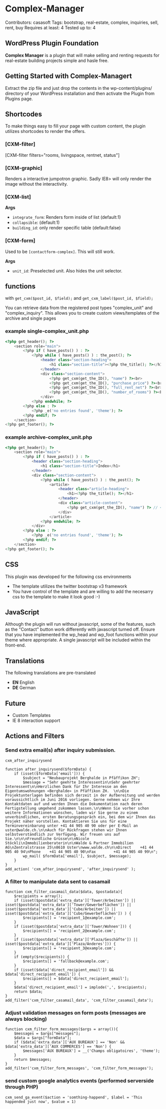 # Complex-Manager #

Contributors: casasoft
Tags: bootstrap, real-estate, complex, inquiries, sell, rent, buy
Requires at least: 4
Tested up to: 4

## WordPress Plugin Foundation ##

**Complex Manager** is a plugin that will make selling and renting requests for real-estate building projects simple and hasle free.


## Getting Started with Complex-Managert ##

Extract the zip file and just drop the contents in the wp-content/plugins/ directory of your WordPress installation and then activate the Plugin from Plugins page.

## Shortcodes ##

To make things easy to fill your page with custom content, the plugin utilizes shortcodes to render the offers.



### [CXM-filter] ###

[CXM-filter filters="rooms, livingspace, rentnet, status"]

### [CXM-graphic] ###

Renders a interactive jumpotron graphic. Sadly IE8> will only render the image without the interactivity.


### [CXM-list] ###

**Args**

* ``integrate_form``: Renders form inside of list (default:1)
* ``collapsible``: (default:1)
* ``building_id``: only render specific table (default:false)


### [CXM-form] ###

Used to be ``[contactform-complex]``. This will still work.


**Args**

* ``unit_id``: Preselected unit. Also hides the unit selector.


## functions ##

with `get_cxm($post_id, $field);` and `get_cxm_label($post_id, $field);`

You can retrieve data from the registered post types "complex_unit" and "complex_inquiry". This allows you to create custom views/templates of the archive and single pages


### example single-complex_unit.php ###

```php
<?php get_header(); ?>
	<section role="main">
		<?php if ( have_posts() ) : ?>
			<?php while ( have_posts() ) : the_post(); ?>
				<header class="section-heading">
					<h1 class="section-title"><?php the_title(); ?></h1>
				</header>
				<div class="section-content">
					<?php get_cxm(get_the_ID(), "name") ?><br>
					<?php get_cxm(get_the_ID(), "purchase_price") ?><br> //returns only the intiger value
					<?php get_cxm(get_the_ID(), "full_rent_net") ?><br> //full_* renders with currency and formating
					<?php get_cxm(get_the_ID(), "number_of_rooms") ?><br>
				</div>
			<?php endwhile; ?>
		<?php else : ?>
			<?php _e('no entries found', 'theme'); ?>
		<?php endif; ?>
	</section>
<?php get_footer(); ?>
```

### example archive-complex_unit.php ###

```php
<?php get_header(); ?>
	<section role="main">
		<?php if ( have_posts() ) : ?>
			<header class="section-heading">
				<h1 class="section-title">Index</h1>
			</header>
			<div class="section-content">
				<?php while ( have_posts() ) : the_post(); ?>
					<article>
						<header class="article-heading">
							<h1><?php the_title(); ?></h1>
						</header>
						<div class="article-content">
							<?php get_cxm(get_the_ID(), "name") ?> // << HERE
						</div>
					</article>
				<?php endwhile; ?>
			</div>
		<?php else : ?>
			<?php _e('no entries found', 'theme'); ?>
		<?php endif; ?>
	</section>
<?php get_footer(); ?>
```

## CSS ##

This plugin was developed for the following css environments

+   The template utilizes the twitter bootstrap v3 framework
+   You have control of the template and are willing to add the necesarry css to the template to make it look good :-)


## JavaScript ##
Although the plugin will run without javascript, some of the features, such as the "Contact" button work differently with javascript turned off. Ensure that you have implemented the wp_head and wp_foot functions within your theme where appropriate.
A single javascript will be included within the front-end.

## Translations ##
The following translations are pre-translated
+	**EN** English
+	**DE** German

## Future ##

+   Custom Templates
+   IE 8 interaction support

## Actions and Filters


### Send extra email(s) after inquiry submission.

`cxm_after_inquirysend`

```
function after_inquirysend($formData) {
    if (isset($formData['email'])) {
        $subject = "Neubauprojekt Berghalde in Pfäffikon ZH";
        $message = "Sehr geehrte Interessentin\nSehr geehrter Interessent\n\nHerzlichen Dank für Ihr Interesse an den Eigentumswohnungen «Berghalde» in Pfäffikon ZH.  \n\nDie Projektunterlagen befinden sich derzeit in der Aufbereitung und werden voraussichtlich im Juni 2016 vorliegen. Gerne nehmen wir Ihre Kontaktdaten auf und werden Ihnen die Dokumentation nach deren Fertigstellung umgehend zukommen lassen.\n\nWenn Sie vorher schon weitere Informationen wünschen, laden wir Sie gerne zu einem unverbindlichen, ersten Beratungsgespräch ein, bei dem wir Ihnen das Projekt näher vorstellen. Kontaktieren Sie uns für eine Terminvereinbarung unter +41 44 905 40 90 oder per E-Mail an uster@walde.ch.\n\nAuch für Rückfragen stehen wir Ihnen selbstverständlich zur Verfügung. Wir freuen uns auf Sie.\n\n\nFreundliche Grüsse\n\nNicole Stöckli\nImmobilienberaterin\n\nWalde & Partner Immobilien AG\nZentralstrasse 25\n8610 Uster\nwww.walde.ch\n\nDirect    +41 44 905 40 94\nPhone    +41 44 905 40 90\nFax        +41 44 905 40 99\n";
        wp_mail( $formData['email'], $subject, $message);
    }
}
add_action( 'cxm_after_inquirysend', 'after_inquirysend' );
```

### A filter to manipulate data sent to casamail

```
function cxm_filter_casamail_data($data, $postadata){
	$recipients = array();
	if (isset($postdata['extra_data']['Tower/Arbeiten']) || isset($postdata['extra_data']['Tower/Gewerbeflächen']) || isset($postdata['extra_data']['Cube/Arbeiten']) || isset($postdata['extra_data']['Cube/Gewerbeflächen']) ) {
		$recipients[] = 'recipient_1@example.com';
	}
	if (isset($postdata['extra_data']['Tower/Wohnen'])) {
		$recipients[] = 'recipient_2@example.com';
	}
	if (isset($postdata['extra_data']['Plaza/Geschäfte']) || isset($postdata['extra_data']['Plaza/Anderes'])) {
		$recipients[] = 'recipient_3@example.com';
	}
	if (empty($recipients)) {
		$recipients[] = 'fallback@example.com';
	}
	if (isset($data['direct_recipient_email']) && $data['direct_recipient_email']) {
		$recipients[] = $data['direct_recipient_email'];
	}
	$data['direct_recipient_email'] = implode(',', $recipients);
	return $data;
}
add_filter('cxm_filter_casamail_data', 'cxm_filter_casamail_data');
```

### Adjust validation messages on form posts (messages are always blocking)

```
function cxm_filter_form_messages($args = array()){
	$messages = $args["messages"];
	$data = $args["formData"];
	if ($data['extra_data']['AUX BUREAUX'] == 'Non' && $data['extra_data']['AUX COMMERCES'] == 'Non') {
		$messages['AUX BUREAUX'] = __('Champs obligatoires', 'theme');
	}
	return $messages;
}
add_filter('cxm_filter_form_messages', 'cxm_filter_form_messages');
```


### send custom google analytics events (performed serverside through PHP)

```
cxm_send_ga_event($action = 'somthing-happend', $label = 'This happended just now', $value = 1)
```
